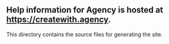 ## Help information for Agency is hosted at https://createwith.agency.

This directory contains the source files for generating the site.
